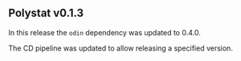 ## Polystat v0.1.3

In this release the `odin` dependency was updated to 0.4.0. 

The CD pipeline was updated to allow releasing a specified version. 
